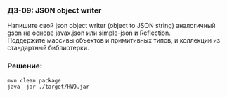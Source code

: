 ### ДЗ-09: JSON object writer
Напишите свой json object writer (object to JSON string)  аналогичный gson на основе javax.json или simple-json и Reflection.<br />Поддержите массивы объектов и примитивных типов, и коллекции из стандартный библиотерки.

### Решение:
```
mvn clean package
java -jar ./target/HW9.jar 
```
